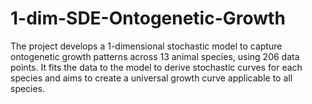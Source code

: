 # 1-dim-SDE-Ontogenetic-Growth
The project develops a 1-dimensional stochastic model to capture ontogenetic growth patterns across 13 animal species, using 206 data points. It fits the data to the model to derive stochastic curves for each species and aims to create a universal growth curve applicable to all species.
